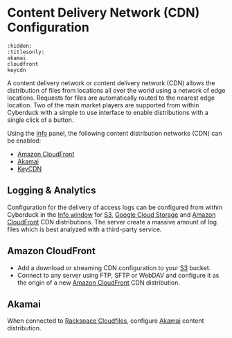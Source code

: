 Content Delivery Network (CDN) Configuration
====

```{toctree}
:hidden:
:titlesonly:
akamai
cloudfront
keycdn
```

A content delivery network or content delivery network (CDN) allows the distribution of files from locations all over the world using a network of edge locations. Requests for files are automatically routed to the nearest edge location. Two of the main market players are supported from within Cyberduck with a simple to use interface to enable distributions with a single click of a button.

Using the [Info](../../cyberduck/info.md) panel, the following content distribution networks (CDN) can be enabled:

- [Amazon CloudFront](cloudfront.md)
- [Akamai](akamai.md)
- [KeyCDN](keycdn.md)

## Logging & Analytics

Configuration for the delivery of access logs can be configured from within Cyberduck in the [Info window](../../cyberduck/info.md) for [S3](../s3/index.md), [Google Cloud Storage](../googlecloudstorage.md) and [Amazon CloudFront](cloudfront.md) CDN distributions. The server create a massive amount of log files which is best analyzed with a third-party service.

## Amazon CloudFront

- Add a download or streaming CDN configuration to your [S3](../s3/index.md) bucket.
- Connect to any server using FTP, SFTP or WebDAV and configure it as the origin of a new [Amazon CloudFront](cloudfront.md) CDN distribution.

## Akamai

When connected to [Rackspace Cloudfiles](../openstack/cloudfiles.md), configure [Akamai](akamai.md) content distribution.
